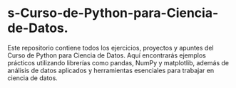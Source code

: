 # s-Curso-de-Python-para-Ciencia-de-Datos.
Este repositorio contiene todos los ejercicios, proyectos y apuntes del Curso de Python para Ciencia de Datos. Aquí encontrarás ejemplos prácticos utilizando librerías como pandas, NumPy y matplotlib, además de análisis de datos aplicados y herramientas esenciales para trabajar en ciencia de datos.
